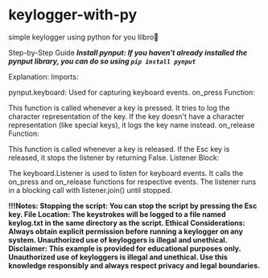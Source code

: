 # keylogger-with-py
simple keylogger using python for you lilbro🫡


Step-by-Step Guide
***Install pynput: If you haven't already installed the pynput library, you can do so using ```pip install pynput```***


Explanation:
Imports:

pynput.keyboard: Used for capturing keyboard events.
on_press Function:

This function is called whenever a key is pressed.
It tries to log the character representation of the key.
If the key doesn't have a character representation (like special keys), it logs the key name instead.
on_release Function:

This function is called whenever a key is released.
If the Esc key is released, it stops the listener by returning False.
Listener Block:

The keyboard.Listener is used to listen for keyboard events.
It calls the on_press and on_release functions for respective events.
The listener runs in a blocking call with listener.join() until stopped.

**!!!Notes:
Stopping the script: You can stop the script by pressing the Esc key.
File Location: The keystrokes will be logged to a file named keylog.txt in the same directory as the script.
Ethical Considerations: Always obtain explicit permission before running a keylogger on any system. Unauthorized use of keyloggers is illegal and unethical.
Disclaimer:
This example is provided for educational purposes only. Unauthorized use of keyloggers is illegal and unethical. Use this knowledge responsibly and always respect privacy and legal boundaries.**
